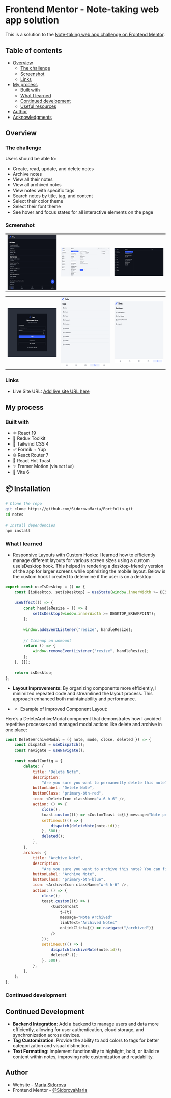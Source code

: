 # Frontend Mentor - Note-taking web app solution

This is a solution to the [Note-taking web app challenge on Frontend Mentor](https://www.frontendmentor.io/challenges/note-taking-web-app-773r7bUfOG).

## Table of contents

-   [Overview](#overview)
    -   [The challenge](#the-challenge)
    -   [Screenshot](#screenshot)
    -   [Links](#links)
-   [My process](#my-process)
    -   [Built with](#built-with)
    -   [What I learned](#what-i-learned)
    -   [Continued development](#continued-development)
    -   [Useful resources](#useful-resources)
-   [Author](#author)
-   [Acknowledgments](#acknowledgments)

## Overview

### The challenge

Users should be able to:

-   Create, read, update, and delete notes
-   Archive notes
-   View all their notes
-   View all archived notes
-   View notes with specific tags
-   Search notes by title, tag, and content
-   Select their color theme
-   Select their font theme
-   See hover and focus states for all interactive elements on the page

### Screenshot

<table>
  <tr>
    <td><img src="./preview/allNotes-dark.png" width="400"/></td>
    <td><img src="./preview/Note-light.png" width="400"/></td>
    <td><img src="./preview/Search.png" width="400"/></td>
  </tr>
	
</table>
<table>
	<tr> 
    <td><img src="./preview/login.png" width="200"/></td>
    <td><img src="./preview/Tags.png" width="200"/></td>
    <td><img src="./preview/Settings.png" width="200"/></td>
</tr>
</table>

### Links

-   Live Site URL: [Add live site URL here](https://notes-delta-blue.vercel.app/login)

## My process

### Built with

-   ⚛️ React 19
-   🧰 Redux Toolkit
-   💨 Tailwind CSS 4
-   ✅ Formik + Yup
-   🌐 React Router 7
-   🍞 React Hot Toast
-   ✨ Framer Motion (via `motion`)
-   🔧 Vite 6

## 📦 Installation

```bash
# Clone the repo
git clone https://github.com/SidorovaMaria/Portfolio.git
cd notes

# Install dependencies
npm install
```

### What I learned

-   Responsive Layouts with Custom Hooks: I learned how to efficiently manage different layouts for various screen sizes using a custom useIsDesktop hook. This helped in rendering a desktop-friendly version of the app for larger screens while optimizing the mobile layout. Below is the custom hook I created to determine if the user is on a desktop:

```js
export const useIsDesktop = () => {
	const [isDesktop, setIsDesktop] = useState(window.innerWidth >= DESKTOP_BREAKPOINT);

	useEffect(() => {
		const handleResize = () => {
			setIsDesktop(window.innerWidth >= DESKTOP_BREAKPOINT);
		};

		window.addEventListener("resize", handleResize);

		// Cleanup on unmount
		return () => {
			window.removeEventListener("resize", handleResize);
		};
	}, []);

	return isDesktop;
};
```

-   **Layout Improvements:** By organizing components more efficiently, I minimized repeated code and streamlined the layout process. This approach enhanced both maintainability and performance.

*   -   Example of Improved Component Layout:

Here’s a DeleteArchiveModal component that demonstrates how I avoided repetitive processes and managed modal actions like delete and archive in one place:

```js
const DeleteArchiveModal = ({ note, mode, close, deleted }) => {
	const dispatch = useDispatch();
	const navigate = useNavigate();

	const modalConfig = {
		delete: {
			title: "Delete Note",
			description:
				"Are you sure you want to permanently delete this note? This action cannot be undone.",
			buttonLabel: "Delete Note",
			buttonClass: "primary-btn-red",
			icon: <DeleteIcon className="w-6 h-6" />,
			action: () => {
				close();
				toast.custom((t) => <CustomToast t={t} message="Note permanently deleted" />);
				setTimeout(() => {
					dispatch(deleteNote(note.id));
				}, 500);
				deleted();
			},
		},
		archive: {
			title: "Archive Note",
			description:
				"Are you sure you want to archive this note? You can find it in the Archived Notes section and restore it anytime.",
			buttonLabel: "Archive Note",
			buttonClass: "primary-btn-blue",
			icon: <ArchiveIcon className="w-6 h-6" />,
			action: () => {
				close();
				toast.custom((t) => (
					<CustomToast
						t={t}
						message="Note Archived"
						linkText="Archived Notes"
						onLinkClick={() => navigate("/archived")}
					/>
				));
				setTimeout(() => {
					dispatch(archiveNote(note.id));
					deleted?.();
				}, 500);
			},
		},
	};
};
```

### Continued development

## Continued Development

-   **Backend Integration**: Add a backend to manage users and data more efficiently, allowing for user authentication, cloud storage, and synchronization across devices.
-   **Tag Customization**: Provide the ability to add colors to tags for better categorization and visual distinction.
-   **Text Formatting**: Implement functionality to highlight, bold, or italicize content within notes, improving note customization and readability.

## Author

-   Website - [Maria Sidorova](https://portfolio-three-bay-82.vercel.app/)
-   Frontend Mentor - [@SidorovaMaria](https://www.frontendmentor.io/profile/SidorovaMaria)
